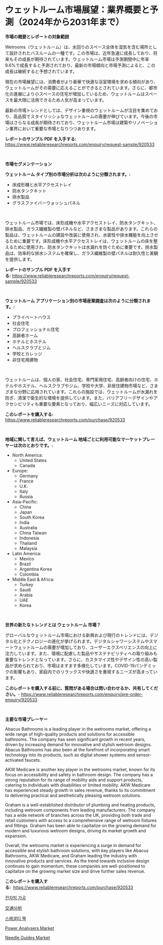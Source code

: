 <p><h1>ウェットルーム市場展望：業界概要と予測（2024年から2031年まで）</h1></p><p><strong>市場の概要とレポートの対象範囲</strong></p>
<p><p>Wetrooms（ウェットルーム）は、水回りのスペース全体を湿気を含む場所として設計されたバスルームの一種です。この市場は、近年急速に成長しており、将来もその成長が期待されています。ウェットルーム市場は予測期間中に年率9.6%で成長すると予測されており、最新の市場傾向と市場予測によると、この成長は継続すると予想されています。</p><p>現在の市場展望には、消費者がより豪華で快適な浴室環境を求める傾向があり、ウェットルームがその需要に応えることができるとされています。さらに、都市化の進展により小スペースの住宅が増加しているため、ウェットルームはスペースを最大限に活用できるため人気が高まっています。</p><p>最新の市場トレンドとしては、デザイン重視のウェットルームが注目を集めており、高品質でスタイリッシュなウェットルームの需要が伸びています。今後の市場はさらなる成長が期待されており、ウェットルーム市場は建築やリノベーション業界において重要な市場となりつつあります。</p></p>
<p><strong>レポートのサンプル PDF を入手する:</strong> <a href="https://www.reliableresearchreports.com/enquiry/request-sample/920533">https://www.reliableresearchreports.com/enquiry/request-sample/920533</a></p>
<p>&nbsp;</p>
<p><strong>市場セグメンテーション</strong></p>
<p><strong>ウェットルーム タイプ別の市場分析は次のように分類されます。:</strong></p>
<p><ul><li>床成形機と水平アクセストレイ</li><li>防水タンクキット</li><li>排水製品</li><li>グラスファイバーウォッシュパネル</li></ul></p>
<p>&nbsp;</p>
<p><p>ウェットルーム市場では、床形成機や水平アクセストレイ、防水タンクキット、排水製品、ガラス繊維製の壁パネルなど、さまざまな製品があります。これらの製品は、ウェットルームの建設や改装に使用され、水密性や排水機能を向上させるために重要です。床形成機や水平アクセストレイは、ウェットルームの床を整えるために使用され、防水タンクキットは水漏れを防ぐために重要です。排水製品は、効率的な排水システムを確保し、ガラス繊維製の壁パネルは耐久性と美観を提供します。</p></p>
<p><strong>レポートのサンプル PDF を入手する:</strong>&nbsp;<a href="https://www.reliableresearchreports.com/enquiry/request-sample/920533">https://www.reliableresearchreports.com/enquiry/request-sample/920533</a></p>
<p>&nbsp;</p>
<p><strong> ウェットルーム アプリケーション別の市場産業調査は次のように分類されます。:</strong></p>
<p><ul><li>プライベートハウス</li><li>社会住宅</li><li>プロフェッショナル住宅</li><li>高齢者ホーム</li><li>ホテルとホステル</li><li>ヘルスクラブとジム</li><li>学校とカレッジ</li><li>非住宅用建物</li></ul></p>
<p>&nbsp;</p>
<p><p>ウェットルームは、個人の家、社会住宅、専門家用住宅、高齢者向けの住宅、ホテルやホステル、ヘルスクラブやジム、学校や大学、非居住建物市場など、さまざまな分野に応用されています。これらの施設では、ウェットルームが水漏れを防ぎ、清潔で衛生的な環境を提供しています。また、バリアフリーデザインやアクセシビリティも重要な要素となっており、幅広いニーズに対応しています。</p></p>
<p><strong>このレポートを購入する:</strong>&nbsp; <a href="https://www.reliableresearchreports.com/purchase/920533">https://www.reliableresearchreports.com/purchase/920533</a></p>
<p>&nbsp;</p>
<p><strong>地域に関して言えば、ウェットルーム 地域ごとに利用可能なマーケットプレーヤーは次のとおりです。:</strong></p>
<p><ul>
    <li>
        North America:
        <ul>
            <li>United States</li>
            <li>Canada</li>
        </ul>
    </li>
    <li>
        Europe:
        <ul>
            <li>Germany</li>
            <li>France</li>
            <li>U.K.</li>
            <li>Italy</li>
            <li>Russia</li>
        </ul>
    </li>
    <li>
        Asia-Pacific:
        <ul>
            <li>China</li>
            <li>Japan</li>
            <li>South Korea</li>
            <li>India</li>
            <li>Australia</li>
            <li>China Taiwan</li>
            <li>Indonesia</li>
            <li>Thailand</li>
            <li>Malaysia</li>
        </ul>
    </li>
    <li>
        Latin America:
        <ul>
            <li>Mexico</li>
            <li>Brazil</li>
            <li>Argentina Korea</li>
            <li>Colombia</li>
        </ul>
    </li>
    <li>
        Middle East & Africa:
        <ul>
            <li>Turkey</li>
            <li>Saudi</li>
            <li>Arabia</li>
            <li>UAE</li>
            <li>Korea</li>
        </ul>
    </li>
    </ul></p>
<p>&nbsp;</p>
<p><strong>世界の新たなトレンドとは ウェットルーム 市場？</strong></p>
<p><p>グローバルなウェットルーム市場における新興および現行のトレンドには、デジタル化とテクノロジーの進化が挙げられます。デジタルシャワーシステムやスマートウェットルームの需要が増加しており、ユーザーエクスペリエンスの向上に注力しています。また、環境に配慮した製品やサステナビリティへの取り組みも重要なトレンドとなっています。さらに、カスタマイズ性やデザイン性の高い製品が求められており、市場はますます多様化しています。COVID-19パンデミックの影響もあり、家庭内でのリラックスや快適さを重視するニーズが高まっています。</p></p>
<p><strong>このレポートを購入する前に、質問がある場合は問い合わせるか、共有してください。</strong>- <a href="https://www.reliableresearchreports.com/enquiry/pre-order-enquiry/920533">https://www.reliableresearchreports.com/enquiry/pre-order-enquiry/920533</a></p>
<p>&nbsp;</p>
<p><strong>主要な市場プレーヤー</strong></p>
<p><p>Abacus Bathrooms is a leading player in the wetrooms market, offering a wide range of high-quality products and solutions for accessible bathrooms. The company has seen significant growth in recent years, driven by increasing demand for innovative and stylish wetroom designs. Abacus Bathrooms has also been at the forefront of incorporating smart technology into its products, such as digital shower systems and sensor-activated faucets.</p><p>AKW Medicare is another key player in the wetrooms market, known for its focus on accessibility and safety in bathroom design. The company has a strong reputation for its range of mobility aids and support products, catering to individuals with disabilities or limited mobility. AKW Medicare has experienced steady growth in sales revenue, thanks to its commitment to delivering practical and aesthetically pleasing wetroom solutions.</p><p>Graham is a well-established distributor of plumbing and heating products, including wetroom components from leading manufacturers. The company has a wide network of branches across the UK, providing both trade and retail customers with access to a comprehensive range of wetroom fixtures and fittings. Graham has been able to capitalize on the growing demand for modern and luxurious wetroom designs, driving its market growth and expansion.</p><p>Overall, the wetrooms market is experiencing a surge in demand for accessible and stylish bathroom solutions, with key players like Abacus Bathrooms, AKW Medicare, and Graham leading the industry with innovative products and services. As the trend towards inclusive design continues to gain momentum, these companies are well-positioned to capitalize on the growing market size and drive further sales revenue.</p></p>
<p><strong>このレポートを購入する:</strong>&nbsp;&nbsp;<a href="https://www.reliableresearchreports.com/purchase/920533">https://www.reliableresearchreports.com/purchase/920533</a></p>
<p><p><a href="https://github.com/jntpkh496620/Market-Research-Report-List-1/blob/main/5106655183216.md">전자빔 가공</a></p><p><a href="https://github.com/lababdou/Market-Research-Report-List-2/blob/main/7715612183161.md">交通分析</a></p><p><a href="https://github.com/vsoq0zknh59/Market-Research-Report-List-1/blob/main/7046235183217.md">스페셜티 팩</a></p><p><a href="https://issuu.com/reportprime-2/docs/power-analysers-market-size-2030.pptx">Power Analysers Market</a></p><p><a href="https://github.com/mauripalmi/Market-Research-Report-List-2/blob/main/needle-guides-market.md">Needle Guides Market</a></p></p>